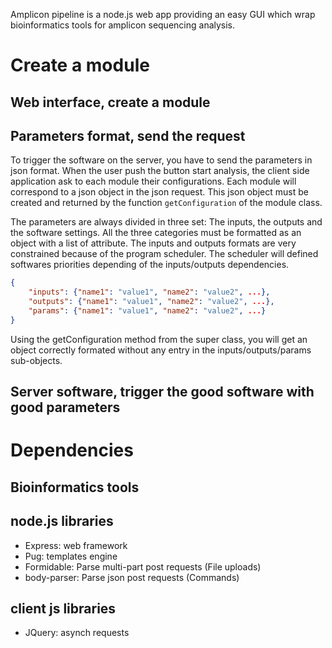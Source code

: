 
Amplicon pipeline is a node.js web app providing an easy GUI which wrap bioinformatics tools for amplicon sequencing analysis.

# Create a module

## Web interface, create a module

## Parameters format, send the request

To trigger the software on the server, you have to send the parameters in json format.
When the user push the button start analysis, the client side application ask to each module their configurations. Each module will correspond to a json object in the json request. This json object must be created and returned by the function `getConfiguration` of the module class.  
  
The parameters are always divided in three set: The inputs, the outputs and the software settings.
All the three categories must be formatted as an object with a list of attribute.
The inputs and outputs formats are very constrained because of the program scheduler.
The scheduler will defined softwares priorities depending of the inputs/outputs dependencies.
```json
{
	"inputs": {"name1": "value1", "name2": "value2", ...},
	"outputs": {"name1": "value1", "name2": "value2", ...},
	"params": {"name1": "value1", "name2": "value2", ...}
}
```

Using the getConfiguration method from the super class, you will get an object correctly formated without any entry in the inputs/outputs/params sub-objects.  

## Server software, trigger the good software with good parameters

# Dependencies

## Bioinformatics tools

## node.js libraries

* Express: web framework
* Pug: templates engine
* Formidable: Parse multi-part post requests (File uploads)
* body-parser: Parse json post requests (Commands)

## client js libraries

* JQuery: asynch requests
